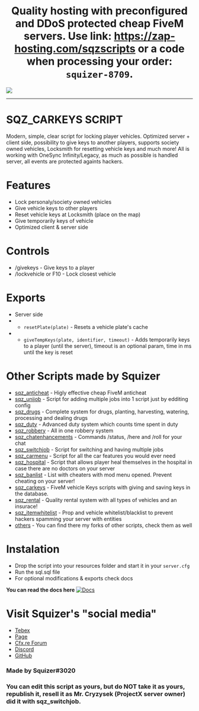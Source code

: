 # <center>Quality hosting with preconfigured and DDoS protected cheap FiveM servers. Use link: https://zap-hosting.com/sqzscripts or a code when processing your order: `squizer-8709`.</center>
[<img src="https://zap-hosting.com/interface/download/images.php?type=affiliate&id=202971">](https://zap-hosting.com/sqzscripts)

---

# SQZ_CARKEYS SCRIPT

Modern, simple, clear script for locking player vehicles. Optimized server + client side, possibility to give keys to another players, supports society owned vehicles, Locksmith for resetting vehicle keys and much more! All is working with OneSync Infinity/Legacy, as much as possible is handled server, all events are protected againts hackers.

# Features
- Lock personaly/society owned vehicles
- Give vehicle keys to other players
- Reset vehicle keys at Locksmith (place on the map)
- Give temporarily keys of vehicle
- Optimized client & server side

# Controls
- /givekeys - Give keys to a player
- /lockvehicle or F10 - Lock closest vehicle

# Exports
- Server side
- - `resetPlate(plate)` - Resets a vehicle plate's cache
- - `giveTempKeys(plate, identifier, timeout)` - Adds temporarily keys to a player (until the server), timeout is an optional param, time in ms until the key is reset

# Other Scripts made by Squizer
* [sqz_anticheat](https://forum.cfx.re/t/anticheat-revolutionary-anticheat/4802102) - Higly effective cheap FiveM anticheat
* [sqz_unijob](https://forum.cfx.re/t/esx-sqz-unijob-advanced-system-for-easy-adding-jobs/2100467) - Script for adding multiple jobs into 1 script just by edditing config
* [sqz_drugs](https://forum.cfx.re/t/esx-sqz-drugs-advanced-drug-system/2167691) - Complete system for drugs, planting, harvesting, watering, processing and dealing drugs
* [sqz_duty](https://forum.cfx.re/t/release-esx-sqz-duty-advanced-duty-script/3354791) - Advanced duty system which counts time spent in duty
* [sqz_robbery](https://forum.cfx.re/t/release-sqz-robbery-advanced-robbery-script/4773035) - All in one robbery system
* [sqz_chatenhancements](https://forum.cfx.re/t/sqz-chatenhancements-status-here-roll-commands/4804562) - Commands /status, /here and /roll for your chat
* [sqz_switchjob](https://github.com/czsquizer/switchjob) - Script for switching and having multiple jobs
* [sqz_carmenu](https://github.com/czsquizer/sqz_carmenu) - Script for all the car features you would ever need
* [sqz_hospital](https://github.com/czsquizer/sqz_hospital) - Script that allows player heal themselves in the hospital in case there are no doctors on your server
* [sqz_banlist](https://github.com/czsquizer/sqz_banlist) - List with cheaters with mod menu opened. Prevent cheating on your server!
* [sqz_carkeys](https://github.com/czsquizer/sqz_carkeys) - FiveM vehicle Keys scripts with giving and saving keys in the database.
* [sqz_rental](https://github.com/czsquizer/sqz_rental) - Quality rental system with all types of vehicles and an insurace!
* [sqz_itemwhitelist](https://github.com/czsquizer/sqz_itemwhitelist) - Prop and vehicle whitelist/blacklist to prevent hackers spamming your server with entities
* [others](https://github.com/czsquizer?tab=repositories) - You can find there my forks of other scripts, check them as well

# Instalation
- Drop the script into your resources folder and start it in your `server.cfg`
- Run the sql.sql file
- For optional modifications & exports check docs

__You can read the docs here__
[![Docs](https://img.shields.io/badge/docs-passing-brightgreen)](https://docs.squizer.cz)

# Visit Squizer's "social media"
* [Tebex](https://sqz.tebex.io/)
* [Page](https://squizer.cz)
* [Cfx.re Forum](https://forum.cfx.re/u/squizer/)
* [Discord](https://discord.gg/FVXAu2F)
* [GitHub](https://github.com/czsquizer/)

### Made by Squizer#3020
### You can edit this script as yours, but do NOT take it as yours, republish it, resell it as Mr. Cryzysek (ProjectX server owner) did it with sqz_switchjob.

